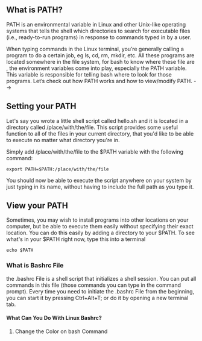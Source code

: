 ## What is PATH?

PATH is an environmental variable in Linux and other Unix-like operating systems that tells the shell which directories to search for executable files (i.e., ready-to-run programs) in response to commands typed in by a user. 

When typing commands in the Linux terminal, you’re generally calling a program to do a certain job, eg ls, cd, rm, mkdir, etc. All these programs are located somewhere in the file system,  for bash to know where these file are , the environment variables come into play, especially the PATH variable. This variable is responsible for telling bash where to look for those programs. Let’s check out how PATH works and how to view/modify PATH. -->

## Setting  your PATH
Let's say you wrote a little shell script called hello.sh and it is located in a directory called /place/with/the/file. This script provides some useful function to all of the files in your current directory, that you'd like to be able to execute no matter what directory you're in.

Simply add /place/with/the/file to the $PATH variable with the following command:
```
export PATH=$PATH:/place/with/the/file
```

You should now be able to execute the script anywhere on your system by just typing in its name, without having to include the full path as you type it.

## View your PATH

Sometimes, you may wish to install programs into other locations on your computer, but be able to execute them easily without specifying their exact location. You can do this easily by adding a directory to your $PATH. To see what's in your $PATH right now, type this into a terminal

```
echo $PATH

```
### What is Bashrc File

the .bashrc File is a shell script that initializes a shell session. You can put all commands in this file (those commands you can type in the command prompt). Every time you need to initiate the .bashrc File from the beginning, you can start it by pressing Ctrl+Alt+T; or do it by opening a new terminal tab.

#### What Can You Do With Linux Bashrc?
1. Change the Color on bash Command






